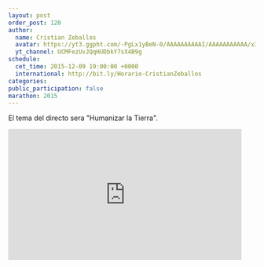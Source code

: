 ```yaml
---
layout: post
order_post: 120
author:
  name: Cristian Zeballos
  avatar: https://yt3.ggpht.com/-PgLx1yBeN-0/AAAAAAAAAAI/AAAAAAAAAAA/x3gJSJ_8-gQ/s88-c-k-no/photo.jpg
  yt_channel: UCMFezUvJQqHUDbkY7sX4B9g
schedule:
  cet_time: 2015-12-09 19:00:00 +0000
  international: http://bit.ly/Horario-CristianZeballos
categories:
public_participation: false
marathon: 2015
---
```

El tema del directo sera "Humanizar la Tierra".

<iframe width="475" height="267" src="https://www.youtube.com/embed/LzpRRysc-aY" frameborder="0" allowfullscreen></iframe>
